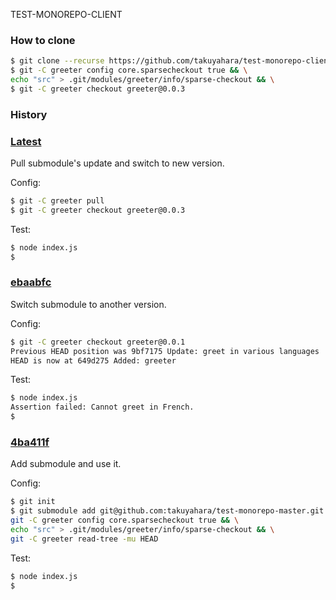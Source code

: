 TEST-MONOREPO-CLIENT

### How to clone

```bash
$ git clone --recurse https://github.com/takuyahara/test-monorepo-client
$ git -C greeter config core.sparsecheckout true && \
echo "src" > .git/modules/greeter/info/sparse-checkout && \
$ git -C greeter checkout greeter@0.0.3
```

### History

### [Latest](https://github.com/takuyahara/test-monorepo-client)

Pull submodule's update and switch to new version.

Config:

```bash
$ git -C greeter pull
$ git -C greeter checkout greeter@0.0.3
```

Test:

```bash
$ node index.js
$
```

### [ebaabfc](https://github.com/takuyahara/test-monorepo-client/tree/ebaabfcd2be01738cff4a2aa6b169a50f645b86e)

Switch submodule to another version.

Config:

```bash
$ git -C greeter checkout greeter@0.0.1
Previous HEAD position was 9bf7175 Update: greet in various languages
HEAD is now at 649d275 Added: greeter
```

Test:

```bash
$ node index.js
Assertion failed: Cannot greet in French.
$
```

### [4ba411f](https://github.com/takuyahara/test-monorepo-client/tree/4ba411f19248eaafeeca64cc4065de4394be8157)

Add submodule and use it.

Config:

```bash
$ git init
$ git submodule add git@github.com:takuyahara/test-monorepo-master.git greeter && \
git -C greeter config core.sparsecheckout true && \
echo "src" > .git/modules/greeter/info/sparse-checkout && \
git -C greeter read-tree -mu HEAD
```

Test:

```bash
$ node index.js
$
```
